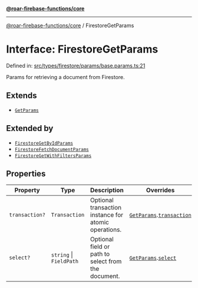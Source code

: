[**@roar-firebase-functions/core**](../README.md)

---

[@roar-firebase-functions/core](../README.md) / FirestoreGetParams

# Interface: FirestoreGetParams

Defined in: [src/types/firestore/params/base.params.ts:21](src/src/types/firestore/params/base.params.ts#21)

Params for retrieving a document from Firestore.

## Extends

- [`GetParams`](GetParams.md)

## Extended by

- [`FirestoreGetByIdParams`](FirestoreGetByIdParams.md)
- [`FirestoreFetchDocumentParams`](FirestoreFetchDocumentParams.md)
- [`FirestoreGetWithFiltersParams`](FirestoreGetWithFiltersParams.md)

## Properties

| Property                                | Type                    | Description                                          | Overrides                                                             | Defined in                                                                                       |
| --------------------------------------- | ----------------------- | ---------------------------------------------------- | --------------------------------------------------------------------- | ------------------------------------------------------------------------------------------------ |
| <a id="transaction"></a> `transaction?` | `Transaction`           | Optional transaction instance for atomic operations. | [`GetParams`](GetParams.md).[`transaction`](GetParams.md#transaction) | [src/types/firestore/params/base.params.ts:23](src/src/types/firestore/params/base.params.ts#23) |
| <a id="select"></a> `select?`           | `string` \| `FieldPath` | Optional field or path to select from the document.  | [`GetParams`](GetParams.md).[`select`](GetParams.md#select)           | [src/types/firestore/params/base.params.ts:26](src/src/types/firestore/params/base.params.ts#26) |
